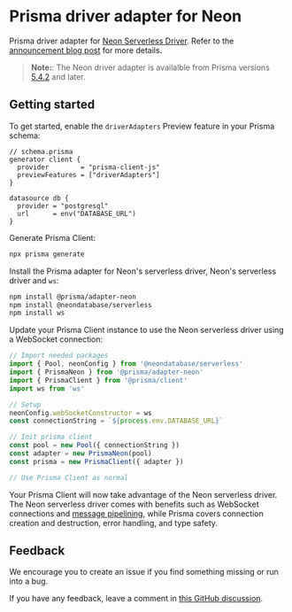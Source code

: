 # Prisma driver adapter for Neon

Prisma driver adapter for [Neon Serverless Driver](https://github.com/neondatabase/serverless). Refer to the [announcement blog post](https://www.prisma.io/blog/serverless-database-drivers-KML1ehXORxZV) for more details.

> **Note:**: The Neon driver adapter is availalble from Prisma versions [5.4.2](https://github.com/prisma/prisma/releases/tag/5.4.0) and later.

## Getting started

To get started, enable the `driverAdapters` Preview feature in your Prisma schema:

```prisma
// schema.prisma
generator client {
  provider        = "prisma-client-js"
  previewFeatures = ["driverAdapters"]
}

datasource db {
  provider = "postgresql"
  url      = env("DATABASE_URL")
}
```

Generate Prisma Client:

```sh
npx prisma generate
```

Install the Prisma adapter for Neon's serverless driver, Neon's serverless driver and `ws`:

```sh
npm install @prisma/adapter-neon
npm install @neondatabase/serverless
npm install ws
```


Update your Prisma Client instance to use the Neon serverless driver using a WebSocket connection:

```ts
// Import needed packages
import { Pool, neonConfig } from '@neondatabase/serverless'
import { PrismaNeon } from '@prisma/adapter-neon'
import { PrismaClient } from '@prisma/client'
import ws from 'ws'

// Setup
neonConfig.webSocketConstructor = ws
const connectionString = `${process.env.DATABASE_URL}`

// Init prisma client
const pool = new Pool({ connectionString })
const adapter = new PrismaNeon(pool)
const prisma = new PrismaClient({ adapter })

// Use Prisma Client as normal
```

Your Prisma Client will now take advantage of the Neon serverless driver. The Neon serverless driver comes with benefits such as WebSocket connections and [message pipelining](https://neon.tech/blog/quicker-serverless-postgres), while Prisma covers connection creation and destruction, error handling, and type safety.

## Feedback

We encourage you to create an issue if you find something missing or run into a bug.

If you have any feedback, leave a comment in [this GitHub discussion](https://github.com/prisma/prisma/discussions/21346).
